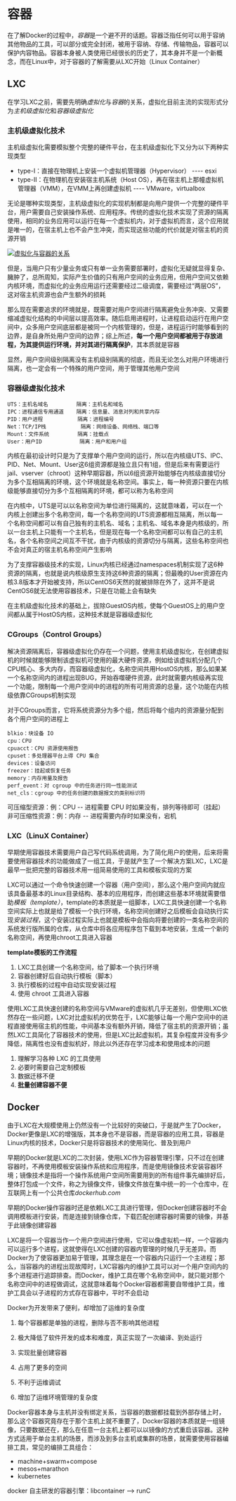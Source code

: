 # 容器

在了解Docker的过程中，*容器*是一个避不开的话题。容器泛指任何可以用于容纳其他物品的工具，可以部分或完全封闭，被用于容纳、存储、传输物品，容器可以保护内容物品。容器本身被人类使用已经很长的历史了，其本身并不是一个新概念，而在Linux中，对于容器的了解需要从LXC开始（Linux Container）

## LXC

在学习LXC之前，需要先明确*虚拟化*与*容器*的关系，虚拟化目前主流的实现形式分为*主机级虚拟化*和*容器级虚拟化*

### 主机级虚拟化技术

主机级虚拟化需要模拟整个完整的硬件平台，在主机级虚拟化下又分为以下两种实现类型

- type-Ⅰ：直接在物理机上安装一个虚拟机管理器（Hypervisor） ---- esxi
- type-Ⅱ：在物理机在安装宿主机系统（Host OS），再在宿主机上那幢虚拟机管理器（VMM），在VMM上再创建虚拟机 ---- VMware，virtualbox

无论是哪种实现类型，主机级虚拟化的实现机制都是向用户提供一个完整的硬件平台，用户需要自己安装操作系统、应用程序。传统的虚拟化技术实现了资源的隔离使用，相同的业务应用可以运行在每一个虚拟机内，对于虚拟机而言，这个应用就是唯一的，在宿主机上也不会产生冲突，而实现这些功能的代价就是对宿主机的资源开销

[![虚拟化与容器的关系](https://s1.ax1x.com/2023/01/20/pSGMsxA.png)](https://imgse.com/i/pSGMsxA)

但是，当用户只有少量业务或只有单一业务需要部署时，虚拟化无疑就显得复杂、臃肿了，总所周知，实际产生价值的只有用户空间的业务应用，但用户空间又依赖内核环境，而虚拟化的业务应用运行还需要经过二级调度，需要经过“两层OS”，这对宿主机资源也会产生额外的损耗

那么现在需要追求的环境就是，既需要对用户空间进行隔离避免业务冲突、又需要缩减虚拟化结构的中间层以提高效率。随后启用进程时，让进程启动运行在用户空间中，众多用户空间底层都是被同一个内核管理的，但是，进程运行时能够看到的边界，是自身所处用户空间的边界；综上所述，**每一个用户空间都被用于存放进程，为其提供运行环境，并对其进行隔离保护**，其本质就是容器

显然，用户空间级别隔离没有主机级别隔离的彻底，而且无论怎么对用户环境进行隔离，也一定会有一个特殊的用户空间，用于管理其他用户空间

### 容器级虚拟化技术

```shell
UTS：主机名域名         隔离：主机名和域名
IPC：进程通信专用通道    隔离：信息量、消息对列和共享内存
PID：用户进程           隔离：进程编号
Net：TCP/IP栈           隔离：网络设备、网络栈、端口等
Mount：文件系统         隔离：挂载点
User：用户ID            隔离：用户和用户组
```

内核在最初设计时只是为了支撑单个用户空间的运行，所以在内核级UTS、IPC、PID、Net、Mount、User这6组资源都是独立且只有1组，但是后来有需要运行jail、vserver（chroot）这种早期容器，所以6组资源开始能够在内核级直接切分为多个互相隔离的环境，这个环境就是名称空间。事实上，每一种资源只要在内核级能够直接切分为多个互相隔离的环境，都可以称为名称空间

在内核中，UTS是可以以名称空间为单位进行隔离的，这就意味着，可以在一个内核上创建出多个名称空间，每一个名称空间的UTS资源都相互隔离，所以每一个名称空间都可以有自己独有的主机名、域名；主机名、域名本身是内核级的，所以一台主机上只能有一个主机名，但是现在每一个名称空间都可以有自己的主机名，各个名称空间之间互不干扰，由于内核级的资源切分与隔离，这些名称空间也不会对真正的宿主机名称空间产生影响

为了支撑容器级技术的实现，Linux内核已经通过namespaces机制实现了这6种资源的隔离，也就是说内核级原生支持这6种资源的隔离；但最晚的User资源在内核3.8版本才开始被支持，所以CentOS6天然的就被排除在外了，这并不是说CentOS6就无法使用容器技术，只是在功能上会有缺失

在主机级虚拟化技术的基础上，拔除GuestOS内核，使每个GuestOS上的用户空间都从属于HostOS内核，这种技术就是容器级虚拟化

### CGroups（Control Groups）

解决资源隔离后，容器级虚拟化仍存在一个问题，使用主机级虚拟化，在创建虚拟机的时候就能够限制该虚拟机可使用的最大硬件资源，例如给该虚拟机分配几个CPU核心、多大内存，而容器级虚拟化，名称空间共用HostOS内核，那么如果某一个名称空间内的进程出现BUG，开始吞噬硬件资源，此时就需要内核级再实现一个功能，限制每一个用户空间中的进程的所有可用资源的总量，这个功能在内核级依靠CGroups机制实现

对于CGroups而言，它将系统资源分为多个组，然后将每个组内的资源量分配到各个用户空间的进程上

```shell
blkio：块设备 IO
cpu：CPU
cpuacct：CPU 资源使用报告
cpuset：多处理器平台上得 CPU 集合
devices：设备访问
freezer：挂起或恢复任务
memory：内存用量及报告
perf_event：对 cgroup 中的任务进行同一性能测试
net_cls：cgroup 中的任务创建的数据报文的类别标识符
```

可压缩型资源：例：CPU -- 进程需要 CPU 时如果没有，排列等待即可（挂起）
非可压缩性资源：例：内存 -- 进程需要内存时如果没有，宕机

### LXC（LinuX Container）

早期使用容器技术需要用户自己写代码系统调用，为了简化用户的使用，后来将需要使用容器技术的功能做成了一组工具，于是就产生了一个解决方案LXC，LXC是最早一批把完整的容器技术用一组简易使用的工具和模板实现的方案

LXC可以通过一个命令快速创建一个容器（用户空间），那么这个用户空间内就应该具备最基本的Linux目录结构、基本的应用程序，而创建这些基本环境就需要借助*模板（template）*，template的本质就是一组脚本，LXC工具快速创建一个名称空间实际上也就是给了模板一个执行环境，名称空间创建好之后模板会自动执行实现*安装过程*，这个安装过程实际上也就是模板中会指向将要创建的一类名称空间的系统发行版所属的仓库，从仓库中将各应用程序包下载到本地安装，生成一个新的名称空间，再使用chroot工具进入容器

**template模板的工作流程**

1. LXC工具创建一个名称空间，给了脚本一个执行环境
2. 容器创建好后自动执行模板（脚本）
3. 执行模板的过程中自动实现安装过程
4. 使用 chroot 工具进入容器

使用LXC工具快速创建的名称空间与VMware的虚拟机几乎无差别，但使用LXC依然存在一些问题，LXC对比虚拟机的优势在于，LXC能够让每一个用户空间中的进程直接使用宿主机的性能，中间基本没有额外开销，降低了宿主机的资源开销；虽然LXC工具简化了容器技术的使用，但是LXC比起虚拟机，其复杂程度并没有多少降低，隔离性也没有虚拟机好，除此以外还存在学习成本和使用成本的问题

1. 理解学习各种 LXC 的工具使用
2. 必要时需要自己定制模板
3. 数据迁移不便
4. **批量创建容器不便**

## Docker

由于LXC在大规模使用上仍然没有一个比较好的突破口，于是就产生了Docker，Docker更像是LXC的增强版，其本身也不是容器，而是容器的应用工具，容器是Linux内核的技术，Docker只是将容器技术的使用简化、普及到用户

早期的Docker就是LXC的二次封装，使用LXC作为容器管理引擎，只不过在创建容器时，不再使用模板安装操作系统和应用程序，而是使用镜像技术安装容器环境；镜像技术是指将一个操作系统用户空间所需要用到的所有组件事先编排好后，整体打包成一个文件，称之为镜像文件，镜像文件放在集中统一的一个仓库中，在互联网上有一个公共仓库*dockerhub.com*

早期的Docker操作容器时还是依赖LXC工具进行管理，但Docker创建容器时不会调用模板进行安装，而是连接到镜像仓库，下载匹配创建容器时需要的镜像，并基于此镜像创建容器

LXC是将一个容器当作一个用户空间进行使用，它可以像虚拟机一样，一个容器内可以运行多个进程，这就使得在LXC创建的容器内管理的时候几乎无差异。而Docker为了使容器更加易于管理，其理念是在一个容器内只运行一个主进程；那么，当容器内的进程出现故障时，LXC容器内的维护工具可以对一个用户空间内的多个进程进行追踪排查。而Docker，维护工具在哪个名称空间中，就只能对那个名称空间中的进程做调试，这就意味着每个Docker容器都需要自带维护工具，维护工具会以子进程的方式存在容器中，平时不会启动

Docker为开发带来了便利，却增加了运维的复杂度

1. 每个容器都是单独的进程，删除与否不影响其他进程
2. 极大降低了软件开发的成本和难度，真正实现了一次编译、到处运行
3. 实现批量创建容器

4. 占用了更多的空间
5. 不利于运维调试
6. 增加了运维环境管理的复杂度

Docker容器本身与主机并没有绑定关系，当容器的数据都挂载到外部存储上时，那么这个容器究竟存在于那个主机上就不重要了，Docker容器的本质就是一组镜像，只要数据还在，那么在任意一台主机上都可以以镜像的方式重启该容器。这种方式适用于单台主机的场景，而涉及到多台主机或集群的场景，就需要使用容器编排工具，常见的编排工具组合：

- machine+swarm+compose
- mesos+marathon
- kubernetes

docker 自主研发的容器引擎：libcontainer --> runC